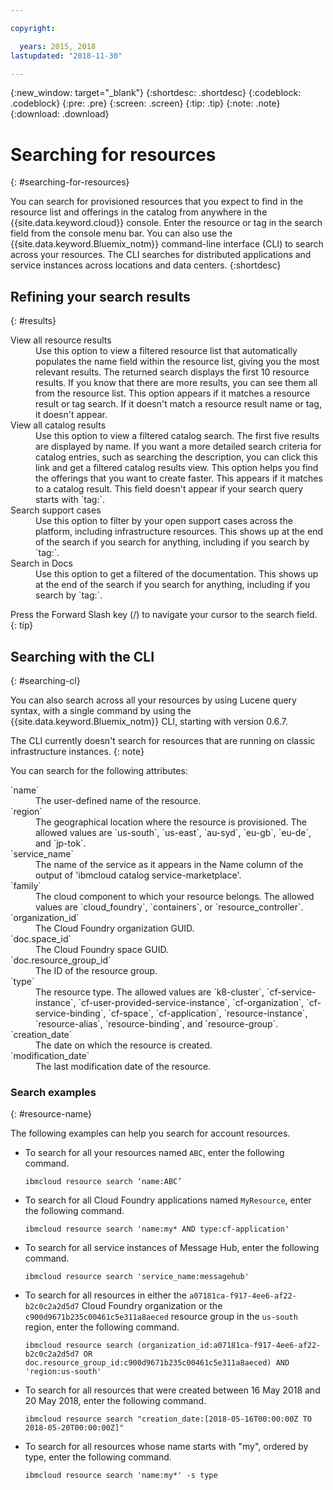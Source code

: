 ```yaml
---

copyright:

  years: 2015, 2018
lastupdated: "2018-11-30"

---
```


{:new_window: target="_blank"}
{:shortdesc: .shortdesc}
{:codeblock: .codeblock}
{:pre: .pre}
{:screen: .screen}
{:tip: .tip}
{:note: .note}
{:download: .download}


# Searching for resources
{: #searching-for-resources}

You can search for provisioned resources that you expect to find in the resource list and offerings in the catalog from anywhere in the {{site.data.keyword.cloud}} console. Enter the resource or tag in the search field from the console menu bar. You can also use the {{site.data.keyword.Bluemix_notm}} command-line interface (CLI) to search across your resources. The CLI searches for distributed applications and service instances across locations and data centers. 
{:shortdesc}

## Refining your search results
{: #results}

<dl>
<dt>View all resource results</dt>
<dd>Use this option to view a filtered resource list that automatically populates the name field within the resource list, giving you the most relevant results. The returned search displays the first 10 resource results. If you know that there are more results, you can see them all from the resource list. This option appears if it matches a resource result or tag search. If it doesn't match a resource result name or tag, it doesn't appear.</dd>
<dt>View all catalog results</dt>
<dd>Use this option to view a filtered catalog search. The first five results are displayed by name. If you want a more detailed search criteria for catalog entries, such as searching the description, you can click this link and get a filtered catalog results view. This option helps you find the offerings that you want to create faster. This appears if it matches to a catalog result. This field doesn't appear if your search query starts with `tag:`.</dd>
<dt>Search support cases</dt>
<dd>Use this option to filter by your open support cases across the platform, including infrastructure resources. This shows up at the end of the search if you search for anything, including if you search by `tag:`.</dd>
<dt>Search in Docs</dt>
<dd>Use this option to get a filtered of the documentation. This shows up at the end of the search if you search for anything, including if you search by `tag:`.</dd>
</dl>

Press the Forward Slash key (/) to navigate your cursor to the search field.
{: tip}


## Searching with the CLI
{: #searching-cl}

You can also search across all your resources by using Lucene query syntax, with a single command by using the {{site.data.keyword.Bluemix_notm}} CLI, starting with version 0.6.7. 

  The CLI currently doesn't search for resources that are running on classic infrastructure instances.
  {: note}

You can search for the following attributes: 

<dl>
<dt>`name`</dt>
<dd> The user-defined name of the resource.</dd>
<dt>`region`</dt>
<dd>The geographical location where the resource is provisioned. The allowed values are `us-south`, `us-east`, `au-syd`, `eu-gb`, `eu-de`, and `jp-tok`.</dd>
<dt>`service_name`</dt>
<dd>The name of the service as it appears in the Name column of the output of 'ibmcloud catalog service-marketplace'.</dd>
<dt>`family`</dt>
<dd>The cloud component to which your resource belongs. The allowed values are `cloud_foundry`, `containers`, or `resource_controller`.</dd>
<dt>`organization_id`</dt>
<dd>The Cloud Foundry organization GUID.</dd>
<dt>`doc.space_id`</dt>
<dd>The Cloud Foundry space GUID.</dd>
<dt>`doc.resource_group_id`</dt>
<dd>The ID of the resource group.</dd>
<dt>`type`</dt>
<dd>The resource type. The allowed values are `k8-cluster`, `cf-service-instance`, `cf-user-provided-service-instance`, `cf-organization`, `cf-service-binding`, `cf-space`, `cf-application`, `resource-instance`, `resource-alias`, `resource-binding`, and `resource-group`.</dd>
<dt>`creation_date`</dt>
<dd>The date on which the resource is created.</dd>
<dt>`modification_date`</dt>
<dd> The last modification date of the resource.</dd>
</dl>

### Search examples
{: #resource-name}

The following examples can help you search for account resources.

* To search for all your resources named `ABC`, enter the following command.

    `ibmcloud resource search ‘name:ABC’`

* To search for all Cloud Foundry applications named `MyResource`, enter the following command.

    `ibmcloud resource search 'name:my* AND type:cf-application'`

* To search for all service instances of Message Hub, enter the following command.

    `ibmcloud resource search 'service_name:messagehub'`

* To search for all resources in either the `a07181ca-f917-4ee6-af22-b2c0c2a2d5d7` Cloud Foundry organization or the `c900d9671b235c00461c5e311a8aeced` resource group in the `us-south` region, enter the following command.

    `ibmcloud resource search (organization_id:a07181ca-f917-4ee6-af22-b2c0c2a2d5d7 OR doc.resource_group_id:c900d9671b235c00461c5e311a8aeced) AND 'region:us-south'`

* To search for all resources that were created between 16 May 2018 and 20 May 2018, enter the following command.

    `ibmcloud resource search "creation_date:[2018-05-16T00:00:00Z TO 2018-05-20T00:00:00Z]"`
    
* To search for all resources whose name starts with "my", ordered by type, enter the following command.

    `ibmcloud resource search 'name:my*' -s type`


